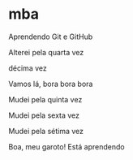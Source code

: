 # mba

Aprendendo Git e GitHub

Alterei pela quarta vez

décima vez

Vamos lá, bora bora bora

Mudei pela quinta vez

Mudei pela sexta vez

Mudei pela sétima vez

Boa, meu garoto!
Está aprendendo
